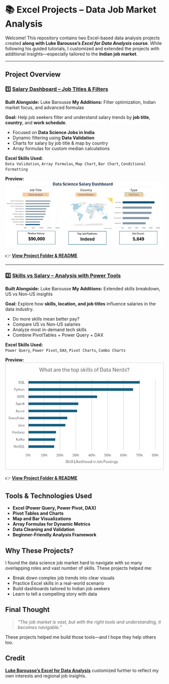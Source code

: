# 📚 Excel Projects – Data Job Market Analysis

Welcome! This repository contains two Excel-based data analysis projects created **along with Luke Barousse’s _Excel for Data Analysis_ course**. While following his guided tutorials, I customized and extended the projects with additional insights—especially tailored to the **Indian job market**.

---

##  Project Overview

### 1️⃣ [Salary Dashboard – Job Titles & Filters](/Project%201-%20DashBoard)

**Built Alongside:** Luke Barousse 
**My Additions:** Filter optimization, Indian market focus, and advanced formulas

**Goal:** Help job seekers filter and understand salary trends by **job title**, **country**, and **work schedule**.

-  Focused on **Data Science Jobs in India**
-  Dynamic filtering using **Data Validation**
-  Charts for salary by job title & map by country
-  Array formulas for custom median calculations

**Excel Skills Used:**  
`Data Validation`, `Array Formulas`, `Map Chart`, `Bar Chart`, `Conditional Formatting`
  
  
**Preview:**  
![Dashboard GIF](/data/Resourses/1_Salary_Dashboard_Final_Dashboard.gif)

👉 [**View Project Folder & README**](/Project%201-%20DashBoard)

---

### 2️⃣ [Skills vs Salary – Analysis with Power Tools](/Project%202-%20Analysis)

**Built Alongside:** Luke Barousse
**My Additions:** Extended skills breakdown, US vs Non-US insights

**Goal:** Explore how **skills, location, and job titles** influence salaries in the data industry.

-  Do more skills mean better pay?
-  Compare US vs Non-US salaries
-  Analyze most in-demand tech skills
-  Combine PivotTables + Power Query + DAX

**Excel Skills Used:**  
`Power Query`, `Power Pivot`, `DAX`, `Pivot Charts`, `Combo Charts`

**Preview:**
![Top Skills Chart](/data/Resourses/2_Project_Analysis_Chart3.png)

👉 [**View Project Folder & README**](/Project%202-%20Analysis)


##  Tools & Technologies Used

- **Excel (Power Query, Power Pivot, DAX)**
- **Pivot Tables and Charts**
- **Map and Bar Visualizations**
- **Array Formulas for Dynamic Metrics**
- **Data Cleaning and Validation**
- **Beginner-Friendly Analysis Framework**



## Why These Projects?

I found the data science job market hard to navigate with so many overlapping roles and vast number of skills. These projects helped me:

- Break down complex job trends into clear visuals
- Practice Excel skills in a real-world scenario
- Build dashboards tailored to Indian job seekers
- Learn to tell a compelling story with data



## Final Thought

> _“The job market is vast, but with the right tools and understanding, it becomes navigable.”_

These projects helped me build those tools—and I hope they help others too.



## Credit

**[Luke Barousse’s Excel for Data Analysis](https://www.lukebarousse.com/)** customized further to reflect my own interests and regional job insights.


